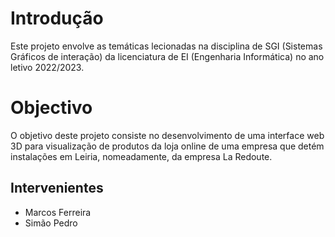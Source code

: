 
# Introdução
Este projeto envolve as temáticas lecionadas na disciplina de SGI (Sistemas Gráficos de interação) da licenciatura de EI (Engenharia Informática) no ano letivo 2022/2023.

# Objectivo
O objetivo deste projeto consiste no desenvolvimento de uma interface web 3D para visualização de produtos da loja online de uma empresa que detém instalações em Leiria, nomeadamente, da empresa La Redoute.

## Intervenientes
- Marcos Ferreira
- Simão Pedro
